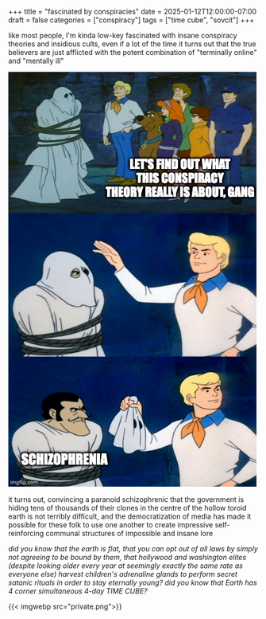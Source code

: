 +++
title = "fascinated by conspiracies"
date = 2025-01-12T12:00:00-07:00
draft = false
categories = ["conspiracy"]
tags = ["time cube", "sovcit"]
+++

like most people, I'm kinda low-key fascinated with insane conspiracy theories and insidious cults, even if a lot of the time it turns out that the true believers are just afflicted with the potent combination of "terminally online" and "mentally ill"

![](./conspiracy.png)

it turns out, convincing a paranoid schizophrenic that the government is hiding tens of thousands of their clones in the centre of the hollow toroid earth is not terribly difficult, and the democratization of media has made it possible for these folk to use one another to create impressive self-reinforcing communal structures of impossible and insane lore

_did you know that the earth is flat, that you can opt out of all laws by simply not agreeing to be bound by them, that hollywood and washington elites (despite looking older every year at seemingly exactly the same rate as everyone else) harvest children's adrenaline glands to perform secret satanic rituals in order to stay eternally young? did you know that Earth has 4 corner simultaneous 4-day TIME CUBE?_

{{< imgwebp src="private.png">}}
